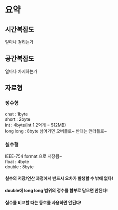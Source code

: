 # 요약
## 시간복잡도
얼마나 걸리는가
## 공간복잡도
얼마나 차지하는가
## 자료형
### 정수형
chat : 1byte  
short : 2byte  
int : 4byte(int 1.2억개 = 512MB)  
long long : 8byte 
넘어가면 오버플로~ 반대는 언더플로~
### 실수형
IEEE-754 format 으로 저장됨~  
float : 4byte  
double : 8byte  
#### 실수의 저장/연산 과정에서 반드시 오차가 발생할 수 밖에 없다!
#### double에 long long 범위의 정수를 함부로 담으면 안된다!
#### 실수를 비교할 때는 등호를 사용하면 안된다!